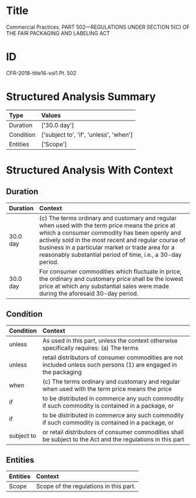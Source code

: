 # Title

 Commercial Practices. PART 502—REGULATIONS UNDER SECTION 5(C) OF THE FAIR PACKAGING AND LABELING ACT


# ID

 CFR-2018-title16-vol1.Pt. 502


# Structured Analysis Summary

| Type      | Values                                 |
|:----------|:---------------------------------------|
| Duration  | ['30.0 day']                           |
| Condition | ['subject to', 'if', 'unless', 'when'] |
| Entities  | ['Scope']                              |


# Structured Analysis With Context

 


## Duration

| Duration   | Context                                                                                                                                                                                                                                                                                                                   |
|:-----------|:--------------------------------------------------------------------------------------------------------------------------------------------------------------------------------------------------------------------------------------------------------------------------------------------------------------------------|
| 30.0 day   | (c) The terms ordinary and customary and regular when used with the term price means the price at which a consumer commodity has been openly and actively sold in the most recent and regular course of business in a particular market or trade area for a reasonably substantial period of time, i.e., a 30-day period. |
| 30.0 day   | For consumer commodities which fluctuate in price, the ordinary and customary price shall be the lowest price at which any substantial sales were made during the aforesaid 30-day period.                                                                                                                                |


## Condition

| Condition   | Context                                                                                                           |
|:------------|:------------------------------------------------------------------------------------------------------------------|
| unless      | As used in this part,  unless the context otherwise specifically requires: (a) The terms                          |
| unless      | retail distributors of consumer commodities are not included unless such persons (1) are engaged in the packaging |
| when        | (c) The terms ordinary and customary and regular  when used with the term price means the price                   |
| if          | to be distributed in commerce any such commodity if  such commodity is contained in a package, or                 |
| if          | to be distributed in commerce any such commodity if  such commodity is contained in a package, or                 |
| subject to  | or retail distributors of consumer commodities shall be subject to the Act and the regulations in this part       |


## Entities

| Entities   | Context                                 |
|:-----------|:----------------------------------------|
| Scope      | Scope  of the regulations in this part. |


